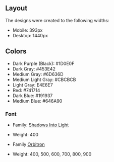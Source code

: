 ## Layout

The designs were created to the following widths:

- Mobile: 393px
- Desktop: 1440px

## Colors

- Dark Purple (Black): #1D0E0F
- Dark Gray: #453E42
- Medium Gray: #6D636D
- Medium Light Gray: #CBCBCB
- Light Gray: E4E6E7
- Red: #741714
- Dark Blue: #191937
- Medium Blue: #646A90

### Font

- Family: [Shadows Into Light](https://fonts.google.com/specimen/Shadows+Into+Light?query=shad)
- Weight: 400

- Family [Orbitron](https://fonts.google.com/specimen/Orbitron?query=orbitron)
- Weight: 400, 500, 600, 700, 800, 900

